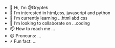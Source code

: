 - 👋 Hi, I’m @Gryptek
- 👀 I’m interested in html,css, javascript and python
- 🌱 I’m currently learning ...html abd css
- 💞️ I’m looking to collaborate on ...coding
- 📫 How to reach me ...
- 😄 Pronouns: ...
- ⚡ Fun fact: ...

<!---
Gryptek/Gryptek is a ✨ special ✨ repository because its `README.md` (this file) appears on your GitHub profile.
You can click the Preview link to take a look at your changes.
--->
